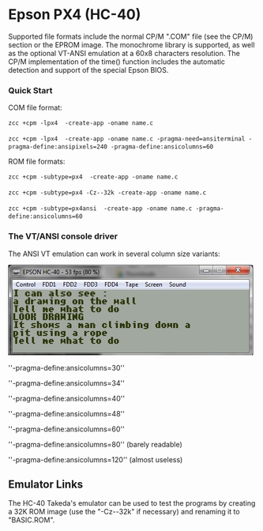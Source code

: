 #  Epson PX4 (HC-40)

Supported file formats include the normal CP/M ".COM" file (see the CP/M) section or the EPROM image.
The monochrome library is supported, as well as the optional VT-ANSI emulation at a 60x8 characters resolution.
The CP/M implementation of the time() function includes the automatic detection and support of the special Epson BIOS.




### Quick Start

COM file format:

    zcc +cpm -lpx4  -create-app -oname name.c

    zcc +cpm -lpx4  -create-app -oname name.c -pragma-need=ansiterminal -pragma-define:ansipixels=240 -pragma-define:ansicolumns=60


ROM file formats:

    zcc +cpm -subtype=px4  -create-app -oname name.c

    zcc +cpm -subtype=px4 -Cz--32k -create-app -oname name.c

    zcc +cpm -subtype=px4ansi  -create-app -oname name.c -pragma-define:ansicolumns=60


### The VT/ANSI console driver

The ANSI VT emulation can work in several column size variants:

![](images/platform/adva_px4.jpg)

''-pragma-define:ansicolumns=30''

''-pragma-define:ansicolumns=34''

''-pragma-define:ansicolumns=40''

''-pragma-define:ansicolumns=48''

''-pragma-define:ansicolumns=60''

''-pragma-define:ansicolumns=80''     (barely readable)

''-pragma-define:ansicolumns=120''    (almost useless)

## Emulator Links

The HC-40 Takeda's emulator can be used to test the programs by creating a 32K ROM image (use the "-Cz--32k" if necessary) and renaming it to "BASIC.ROM".


